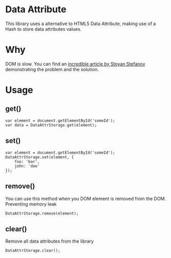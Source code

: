# Data Attribute
This library uses a alternative to HTML5 Data Attribute, making use of a Hash to store data attributes values.

# Why
DOM is slow. You can find an [incredible article by Stoyan Stefanov](http://calendar.perfplanet.com/2012/efficient-html5-data-attributes/) demonstrating the problem and the solution.

# Usage
## get()
```
var element = document.getElementById('someId');
var data = DataAttrStorage.get(element);
```

## set()
```
var element = document.getElementById('someId');
DataAttrStorage.set(element, {
	foo: 'bar',
	john: 'doe'
});
```

## remove()
You can use this method when you DOM element is removed from the DOM. Preventing memory leak

```
DataAttrStorage.remove(element);
```

## clear()
Remove all data attributes from the library

```
DataAttrStorage.clear();
```